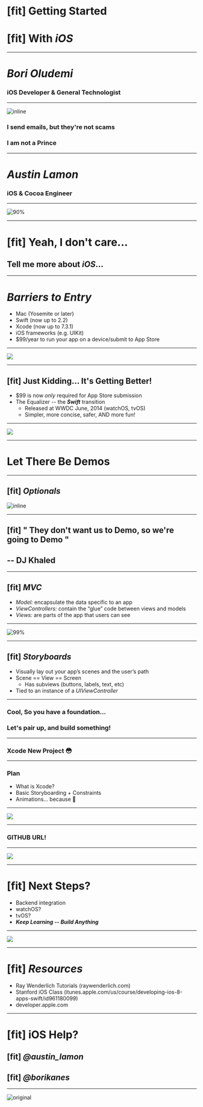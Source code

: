 # [fit] Getting Started	  
# [fit] With _**iOS**_

--- 

# __*Bori Oludemi*__
### iOS Developer & General Technologist

--- 

![inline](Rhodesia.jpg)
### I send emails, but they're not scams
### I am not a Prince

--- 

# __*Austin Lamon*__
### iOS & Cocoa Engineer

--- 

![90%](app.png)

---

# [fit] Yeah, I don't care...
## Tell me more about _**iOS**_...

---

# _**Barriers to Entry**_
- Mac (Yosemite or later)
- Swift (now up to 2.2)
- Xcode (now up to 7.3.1)
- iOS frameworks (e.g. UIKit)
- $99/year to run your app on a device/submit to App Store

---

![](ryan.gif)

--- 

## [fit] Just Kidding... It's Getting Better!
- $99 is now _only_ required for App Store submission
- The Equalizer -- the _**Swift**_ transition
	- Released at WWDC June, 2014 (watchOS, tvOS)
	- Simpler, more concise, safer, AND more fun!

---

![](astronaut.gif)

---

# Let There Be Demos

---

## [fit] _**Optionals**_

![inline](optional.png)

---

## [fit] " They don't want us to Demo, so we're going to Demo "

## -- DJ Khaled

--- 

## [fit] _**MVC**_
- _Model:_ encapsulate the data specific to an app
- _ViewControllers:_ contain the “glue” code between views and models
- _Views:_ are parts of the app that users can see

---

![99%](mvc.png)

---

## [fit] _**Storyboards**_
- Visually lay out your app’s scenes and the user’s path
- Scene == View == Screen
	- Has subviews (buttons, labels, text, etc)
- Tied to an instance of a _UIViewController_

---

### Cool, So you have a foundation...
### Let's pair up, and build something!

---

### Xcode New Project :flushed: 

---

### Plan
- What is Xcode?
- Basic Storyboarding + Constraints
- Animations... because :information_desk_person: 

---

![](wink.gif)

---

### GITHUB URL!

---

![](trainingwheels.gif)

---

# [fit] Next Steps?
- Backend integration
- watchOS?
- tvOS?
- _**Keep Learning -- Build Anything**_

---

![](dog.gif)

___

# [fit] _**Resources**_
- Ray Wenderlich Tutorials (raywenderlich.com)
- Stanford iOS Class (itunes.apple.com/us/course/developing-ios-8-apps-swift/id961180099)
- developer.apple.com

---

# [fit] iOS Help?
## [fit] _**@austin\_lamon**_
## [fit] _**@borikanes**_

---

![original](carter.gif)
